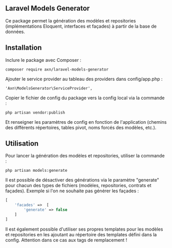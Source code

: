 ## Laravel Models Generator

Ce package permet la génération des modèles et repositories (implémentations Eloquent,
interfaces et façades) à partir de la base de données.

## Installation

Inclure le package avec Composer :

```
composer require axn/laravel-models-generator
```

Ajouter le service provider au tableau des providers dans config/app.php :

```
'Axn\ModelsGenerator\ServiceProvider',
```

Copier le fichier de config du package vers la config local via la commande :

```
php artisan vendor:publish
```

Et renseigner les paramètres de config en fonction de l'application (chemins des
différents répertoires, tables pivot, noms forcés des modèles, etc.).

## Utilisation

Pour lancer la génération des modèles et repositories, utiliser la commande :

```
php artisan models:generate
```

Il est possible de désactiver des générations via le paramètre "generate" pour chacun
des types de fichiers (modèles, repositories, contrats et façades). Exemple si l'on
ne souhaite pas générer les façades :

```php
[
    'facades' =>  [
        'generate' => false
    ]
]
```

Il est également possible d'utiliser ses propres templates pour les modèles et repositories
en les ajoutant au répertoire des templates défini dans la config. Attention dans
ce cas aux tags de remplacement !

